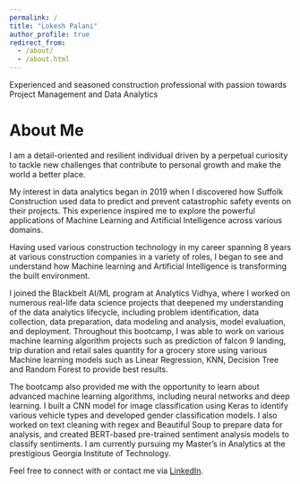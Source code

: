 ```yaml
---
permalink: /
title: "Lokesh Palani"
author_profile: true
redirect_from: 
  - /about/
  - /about.html
---
```


Experienced and seasoned construction professional with passion towards Project Management and Data Analytics

About Me
======
I am a detail-oriented and resilient individual driven by a perpetual curiosity to tackle new challenges that contribute to personal growth and make the world a better place.

My interest in data analytics began in 2019 when I discovered how Suffolk Construction used data to predict and prevent catastrophic safety events on their projects. This experience inspired me to explore the powerful applications of Machine Learning and Artificial Intelligence across various domains. 

Having used various construction technology in my career spanning 8 years at various construction companies in a variety of roles, I began to see and understand how Machine learning and Artificial Intelligence is transforming the built environment.

I joined the Blackbelt AI/ML program at Analytics Vidhya, where I worked on numerous real-life data science projects that deepened my understanding of the data analytics lifecycle, including problem identification, data collection, data preparation, data modeling and analysis, model evaluation, and deployment. Throughout this bootcamp, I was able to work on various machine learning algorithm projects such as prediction of falcon 9 landing, trip duration and retail sales quantity for a grocery store using various Machine learning models such as Linear Regression, KNN, Decision Tree and Random Forest to provide best results.

The bootcamp also provided me with the opportunity to learn about advanced machine learning algorithms, including neural networks and deep learning. I built a CNN model for image classification using Keras to identify various vehicle types and developed gender classification models. I also worked on text cleaning with regex and Beautiful Soup to prepare data for analysis, and created BERT-based pre-trained sentiment analysis models to classify sentiments. I am currently pursuing my Master’s in Analytics at the prestigious Georgia Institute of Technology.

Feel free to connect with or contact me via [LinkedIn](https://www.linkedin.com/in/plokesh/). 
